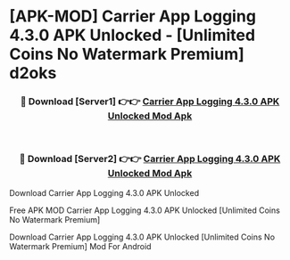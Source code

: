 # [APK-MOD] Carrier App Logging 4.3.0 APK Unlocked - [Unlimited Coins No Watermark Premium] d2oks



<div align="center">
<h3>🔴 Download [Server1] 👉👉 <a href="https://momento.my/?title=Carrier_App_Logging_4.3.0_APK_Unlocked">Carrier App Logging 4.3.0 APK Unlocked Mod Apk</a></h3><br>

<h3>🔴 Download [Server2] 👉👉 <a href="https://momento.my/?title=Carrier_App_Logging_4.3.0_APK_Unlocked">Carrier App Logging 4.3.0 APK Unlocked Mod Apk</a></h3>
</div>



Download Carrier App Logging 4.3.0 APK Unlocked 

Free APK MOD Carrier App Logging 4.3.0 APK Unlocked [Unlimited Coins No Watermark Premium]

Download Carrier App Logging 4.3.0 APK Unlocked [Unlimited Coins No Watermark Premium] Mod For Android
